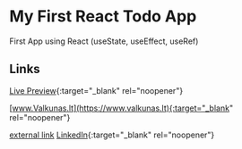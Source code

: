 # My First React Todo App

First App using React (useState, useEffect, useRef)


## Links

[Live Preview](https://www.valkunas.lt/todo-list){:target="_blank" rel="noopener"}


[www.Valkunas.lt](https://www.valkunas.lt){:target="_blank" rel="noopener"}

<a href="http://..." target="_blank">external link</a>
[LinkedIn](https://www.linkedin.com/in/matas-valk%C5%ABnas-812127124/){:target="_blank" rel="noopener"}

